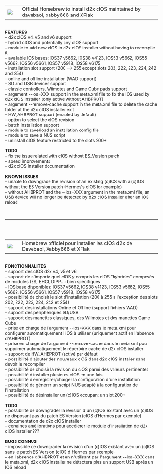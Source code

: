 <table border='0'><tr><td width='32' height='20'><img src='http://img30.imageshack.us/img30/5585/44058607.gif' /></td><td>Official Homebrew to install d2x cIOS maintained by davebaol, xabby666 and XFlak</td></tr></table>
<br><b>FEATURES</b><br>
- d2x cIOS v4, v5 and v6 support<br>
- hybrid cIOS and potentially any cIOS support<br>
- module to add new cIOS in d2x cIOS installer without having to recompile it<br>
- available IOS bases: IOS37 v5662, IOS38 v4123, IOS53 v5662, IOS55 v5662, IOS56 v5661, IOS57 v5918, IOS58 v6175<br>
- installation slot support (200 --> 255 except slots 202, 222, 223, 224, 242 and 254)<br>
- online and offline installation (WAD support)<br>
- SD and USB devices support<br>
- classic controllers, Wiimotes and Game Cube pads support<br>
- argument --ios=XXX support in the meta.xml file to fix the IOS used by d2x cIOS installer (only active without AHBPROT)<br>
- argument --remove-cache support in the meta.xml file to delete the cache folder at the d2x cIOS installer exit<br>
- HW_AHBPROT support (enabled by default)<br>
- option to select the cIOS revision<br>
- batch installation support<br>
- module to save/load an installation config file<br>
- module to save a NUS script<br>
- uninstall cIOS feature restricted to the slots 200+<br>
<br><b>TODO</b><br>
- fix the issue related with cIOS without ES_Version patch<br>
- speed improvements<br>
- d2x cIOS installer documentation<br>
<br><b>KNOWN ISSUES</b><br>
- unable to downgrade the revision of an existing (c)IOS with a (c)IOS without the ES Version patch (Hermes's cIOS for example)<br>
- without AHBPROT and the --ios=XXX argument in the meta.xml file, an USB device will no longer be detected by d2x cIOS installer after an IOS reload<br>
<br>
<br>
<hr><br>
<br>
<table border='0'><tr><td width='32' height='20'><img src='http://img3.imageshack.us/img3/489/56862702.gif' /></td><td>Homebrew officiel pour installer les cIOS d2x de Davebaol, Xabby666 et XFlak</td></tr></table>
<br><b>FONCTIONNALITES</b><br>
- support des cIOS d2x v4, v5 et v6<br>
- support de n'importe quel cIOS y compris les cIOS "hybrides" composés de modules (ES, EHCI, DIPP...) bien spécifiques<br>
- IOS base disponibles: IOS37 v5662, IOS38 v4123, IOS53 v5662, IOS55 v5662, IOS56 v5661, IOS57 v5918, IOS58 v6175<br>
- possibilité de choisir le slot d'installation (200 à 255 à l'exception des slots 202, 222, 223, 224, 242 et 254)<br>
- support des installations Online et Offline (support fichiers WAD)<br>
- support des périphériques SD/USB<br>
- support des manettes classiques, des Wiimotes et des manettes Game Cube<br>
- prise en charge de l'argument --ios=XXX dans le meta.xml pour configurer automatiquement l'IOS à utiliser (uniquement actif en l'absence d'AHBPROT)<br>
- prise en charge de l'argument --remove-cache dans le meta.xml pour supprimer automatiquement le répertoire cache de d2x cIOS installer<br>
- support de HW_AHBPROT (activé par défaut)<br>
- possibilité d'ajouter des nouveaux cIOS dans d2x cIOS installer sans devoir le recompiler<br>
- possibilité de choisir la révision du cIOS parmi des valeurs pertinentes<br>
- possibilité d'installer plusieurs cIOS en une fois<br>
- possibilité d'enregistrer/charger la configuration d'une installation<br>
- possibilité de générer un script NUS adapté à la configuration de l'installation<br>
- possibilité de désinstaller un (c)IOS occupant un slot 200+<br>
<br><b>TODO</b><br>
- possibilité de downgrader la révision d'un (c)IOS existant avec un (c)IOS ne disposant pas du patch ES Version (cIOS d'Hermes par exemple)<br>
- documentation de d2x cIOS installer<br>
- certaines améliorations pour accélérer le module d'installation de d2x cIOS installer ???<br>
<br><b>BUGS CONNUS</b><br>
- impossible de downgrader la révision d'un (c)IOS existant avec un (c)IOS sans le patch ES Version (cIOS d'Hermes par exemple)<br>
- en l'absence d'AHBPROT et en n'utilisant pas l'argument --ios=XXX dans le meta.xml, d2x cIOS installer ne détectera plus un support USB après un IOS reload